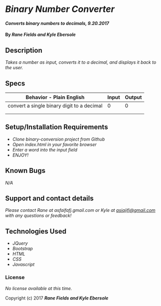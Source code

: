 # _Binary Number Converter_

#### _Converts binary numbers to decimals, 9.20.2017_

#### By _**Rane Fields and Kyle Ebersole**_

## Description

_Takes a number as input, converts it to a decimal, and displays it back to the user._

## Specs

| Behavior - Plain English                    | Input | Output |
|---------------------------------------------|-------|--------|
| convert a single binary digit to a decimal  | 0     | 0      |
|                                             |       |        |
|                                             |       |        |


## Setup/Installation Requirements

* _Clone binary-conversion project from Github_
* _Open index.html in your favorite browser_
* _Enter a word into the input field_
* _ENJOY!_

## Known Bugs

_N/A_

## Support and contact details

_Please contact Rane at asfaifafj.gmail.com or Kyle at asiajifj@gmail.com with any questions or feedback!_

## Technologies Used

* _JQuery_
* _Bootstrap_
* _HTML_
* _CSS_
* _Javascript_

### License

*No license available at this time.*

Copyright (c) 2017 **_Rane Fields and Kyle Ebersole_**

